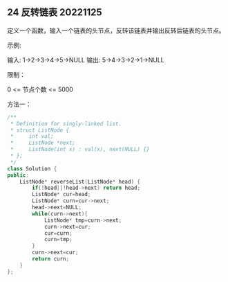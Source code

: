 ## 24 反转链表 20221125

定义一个函数，输入一个链表的头节点，反转该链表并输出反转后链表的头节点。

 

示例:

输入: 1->2->3->4->5->NULL
输出: 5->4->3->2->1->NULL
 

限制：

0 <= 节点个数 <= 5000


方法一：

```c++
/**
 * Definition for singly-linked list.
 * struct ListNode {
 *     int val;
 *     ListNode *next;
 *     ListNode(int x) : val(x), next(NULL) {}
 * };
 */
class Solution {
public:
    ListNode* reverseList(ListNode* head) {
        if(!head||!head->next) return head;
        ListNode* cur=head;
        ListNode* curn=cur->next;
        head->next=NULL;
        while(curn->next){
            ListNode* tmp=curn->next;
            curn->next=cur;
            cur=curn;
            curn=tmp;
        }
        curn->next=cur;
        return curn;
    }
};
```
